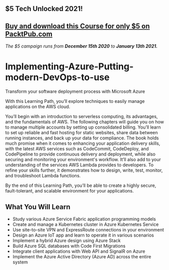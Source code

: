 ## $5 Tech Unlocked 2021!
[Buy and download this Course for only $5 on PacktPub.com](https://www.packtpub.com/product/implementing-azure-putting-modern-devops-to-use/9781788833936)
-----
*The $5 campaign         runs from __December 15th 2020__ to __January 13th 2021.__*

# Implementing-Azure-Putting-modern-DevOps-to-use
Transform your software deployment process with Microsoft Azure

With this Learning Path, you’ll explore techniques to easily manage applications on the AWS cloud. 

You’ll begin with an introduction to serverless computing, its advantages, and the fundamentals of AWS. The following chapters will guide you on how to manage multiple accounts by setting up consolidated billing. You’ll learn to set up reliable and fast hosting for static websites, share data between running instances, and back up your data for compliance. The book holds much promise when it comes to enhancing your application delivery skills, with the latest AWS services such as CodeCommit, CodeDeploy, and CodePipeline to provide continuous delivery and deployment, while also securing and monitoring your environment's workflow. It’ll also add to your understanding of the services AWS Lambda provides to developers. To refine your skills further, it demonstrates how to design, write, test, monitor, and troubleshoot Lambda functions. 

By the end of this Learning Path, you’ll be able to create a highly secure, fault-tolerant, and scalable environment for your applications.



## What You Will Learn
* Study various Azure Service Fabric application programming models
* Create and manage a Kubernetes cluster in Azure Kubernetes Service
* Use site-to-site VPN and ExpressRoute connections in your environment
* Design an Azure IoT app and learn to operate it in various scenarios
* Implement a hybrid Azure design using Azure Stack
* Build Azure SQL databases with Code First Migrations
* Integrate client applications with Web API and SignalR on Azure
* Implement the Azure Active Directory (Azure AD) across the entire system
